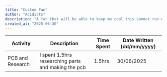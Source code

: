 ```yaml
---
title: "Custom Fan"
author: "Acidicts"
description: "A fan that will be able to keep me cool this summer run off of a drone motor"
created_at: "2025-06-30"
---
```


| Activity | Description | Time Spent | Date Written (dd/mm/yyyy) |
|----------|----------|----------|-------------------|
| PCB and Research   | I spent 1.5hrs researching parts and making the pcb   | 1.5hrs   | 30/06/2025 |

